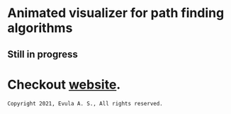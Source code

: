 # Animated visualizer for path finding algorithms
## Still in progress 

# Checkout [website](https://bootyass.github.io/Pather/).

```
Copyright 2021, Evula A. S., All rights reserved.
```